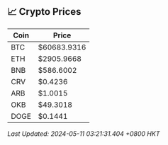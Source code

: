 ## 📈 Crypto Prices

| Coin | Price |
| ---- | ----- |
| BTC | $60683.9316 |
| ETH | $2905.9668 |
| BNB | $586.6002 |
| CRV | $0.4236 |
| ARB | $1.0015 |
| OKB | $49.3018 |
| DOGE | $0.1441 |

_Last Updated: 2024-05-11 03:21:31.404 +0800 HKT_